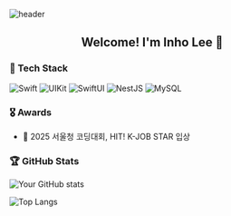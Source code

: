 ![header](https://capsule-render.vercel.app/api?type=waving&color=gradient&height=200&section=header&text=Womyo's%20playground&fontSize=40)

<h2 align="center">
  Welcome! I'm Inho Lee 🤗
</h2>

### 🦾 Tech Stack
![Swift](https://img.shields.io/badge/swift-F05138?style=flat&logo=swift&logoColor=white)
![UIKit](https://img.shields.io/badge/uikit-2396F3?style=flat&logo=uikit&logoColor=white)
![SwiftUI](https://img.shields.io/badge/swiftui-0078D6?style=flat&logo=swift&logoColor=white)
![NestJS](https://img.shields.io/badge/nestjs-E0234E?style=flat&logo=nestjs&logoColor=white)
![MySQL](https://img.shields.io/badge/mysql-4479A1?style=flat&logo=mysql&logoColor=white)

### 🎖 Awards
- 🏅 2025 서울청 코딩대회, HIT! K-JOB STAR 입상

### 🏆 GitHub Stats
![Your GitHub stats](https://github-readme-stats.vercel.app/api?username=womyo&show_icons=true&theme=tokyonight) 

![Top Langs](https://github-readme-stats.vercel.app/api/top-langs/?username=womyo&layout=compact&theme=dracula)
<!---
womyo/womyo is a ✨ special ✨ repository because its `README.md` (this file) appears on your GitHub profile.
You can click the Preview link to take a look at your changes.
--->
